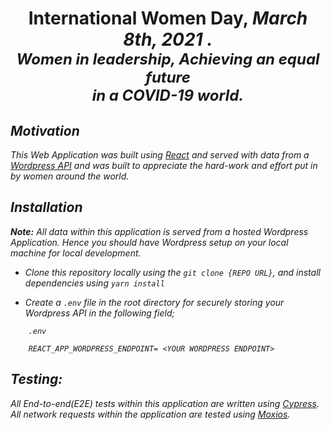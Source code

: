 <h1 style="text-align: center;" > International Women Day, <i>March 8th, 2021 <i>. <br />  <span style="font-size: 1.5rem" > Women in <b>leadership</b>, Achieving an equal future <br /> in a COVID-19 world. </span> </h1>

## Motivation

This Web Application was built using [React]("https://reactjs.org") and served with data from a [Wordpress API]() and was built to appreciate the hard-work and effort put in by women around the world.

## Installation

**Note:** All data within this application is served from a hosted Wordpress Application. Hence you should have Wordpress setup on your local machine for local development.

- Clone this repository locally using the `git clone {REPO URL}`, and install dependencies using `yarn install`

- Create a `.env` file in the root directory for securely storing your Wordpress API in the following field;

```bashh
    .env

    REACT_APP_WORDPRESS_ENDPOINT= <YOUR WORDPRESS ENDPOINT>
```

## Testing:

All End-to-end(E2E) tests within this application are written using [Cypress](https://docs.cypress.io/). All network requests within the application are tested using [Moxios](https://www.npmjs.com/package/moxios).
